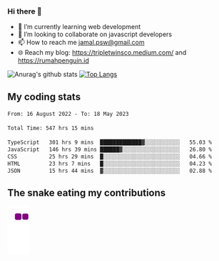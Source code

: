 ### Hi there 👋

<!--
**padepokanpenguin/padepokanpenguin** is a ✨ _special_ ✨ repository because its `README.md` (this file) appears on your GitHub profile.
-->

- 🌱 I’m currently learning  web development
- 👯 I’m looking to collaborate on javascript developers
- 📫 How to reach me jamal.psw@gmail.com
- 🌐 Reach my blog:
   https://tripletwinsco.medium.com/ and
   https://rumahpenguin.id

![Anurag's github stats](https://github-readme-stats.vercel.app/api?username=padepokanpenguin&count_private=true&disable_animations=false&show_icons=true&theme=default)
[![Top Langs](https://github-readme-stats.vercel.app/api/top-langs/?username=padepokanpenguin&theme=default&layout=compact)](https://github.com/padepokanpenguin)

## My coding stats

<!--START_SECTION:waka-->

```text
From: 16 August 2022 - To: 18 May 2023

Total Time: 547 hrs 15 mins

TypeScript   301 hrs 9 mins  █████████████▓░░░░░░░░░░░   55.03 %
JavaScript   146 hrs 39 mins ██████▓░░░░░░░░░░░░░░░░░░   26.80 %
CSS          25 hrs 29 mins  █░░░░░░░░░░░░░░░░░░░░░░░░   04.66 %
HTML         23 hrs 7 mins   █░░░░░░░░░░░░░░░░░░░░░░░░   04.23 %
JSON         15 hrs 44 mins  ▓░░░░░░░░░░░░░░░░░░░░░░░░   02.88 %
```

<!--END_SECTION:waka-->


## The snake eating my contributions
![snake gif](https://github.com/padepokanpenguin/padepokanpenguin/blob/output/github-contribution-grid-snake.gif)

